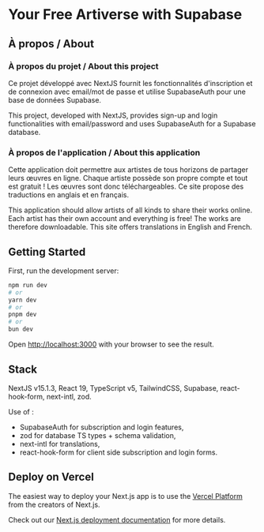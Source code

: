 # Your Free Artiverse with Supabase

## À propos / About

### À propos du projet / About this project

Ce projet développé avec NextJS fournit les fonctionnalités d'inscription et de connexion avec email/mot de passe et utilise SupabaseAuth pour une base de données Supabase.

This project, developed with NextJS, provides sign-up and login functionalities with email/password and uses SupabaseAuth for a Supabase database.

### À propos de l'application / About this application

Cette application doit permettre aux artistes de tous horizons de partager leurs œuvres en ligne. Chaque artiste possède son propre compte et tout est gratuit ! Les œuvres sont donc téléchargeables. Ce site propose des traductions en anglais et en français. 

This application should allow artists of all kinds to share their works online. 
Each artist has their own account and everything is free! The works are therefore downloadable.
This site offers translations in English and French. 


## Getting Started

First, run the development server:

```bash
npm run dev
# or
yarn dev
# or
pnpm dev
# or
bun dev
```
Open [http://localhost:3000](http://localhost:3000) with your browser to see the result.


## Stack

NextJS v15.1.3, React 19, TypeScript v5, TailwindCSS, Supabase, react-hook-form, next-intl, zod. 


Use of :  
- SupabaseAuth for subscription and login features,  
- zod for database TS types + schema validation,  
- next-intl for translations,  
- react-hook-form for client side subscription and login forms.  


## Deploy on Vercel

The easiest way to deploy your Next.js app is to use the [Vercel Platform](https://vercel.com/new?utm_medium=default-template&filter=next.js&utm_source=create-next-app&utm_campaign=create-next-app-readme) from the creators of Next.js.

Check out our [Next.js deployment documentation](https://nextjs.org/docs/app/building-your-application/deploying) for more details.
